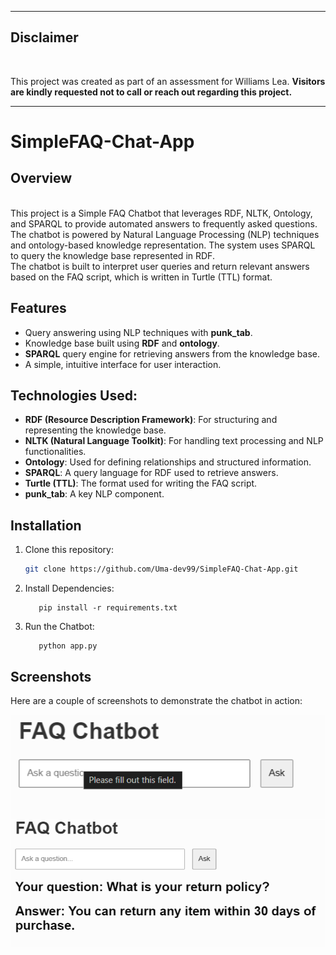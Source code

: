 <hr>

## Disclaimer
<br>

This project was created as part of an assessment for Williams Lea. **Visitors are kindly requested not to call or reach out regarding this project.**

<hr>

# SimpleFAQ-Chat-App

## Overview
<br>
This project is a Simple FAQ Chatbot that leverages RDF, NLTK, Ontology, and SPARQL to provide automated answers to frequently asked questions. The chatbot is powered by Natural Language Processing (NLP) techniques and ontology-based knowledge representation. The system uses SPARQL to query the knowledge base represented in RDF.
<br>The chatbot is built to interpret user queries and return relevant answers based on the FAQ script, which is written in Turtle (TTL) format.

## Features<br>

- Query answering using NLP techniques with **punk_tab**.
- Knowledge base built using **RDF** and **ontology**.
- **SPARQL** query engine for retrieving answers from the knowledge base.
- A simple, intuitive interface for user interaction.

## Technologies Used:<br>

- **RDF (Resource Description Framework)**: For structuring and representing the knowledge base.
- **NLTK (Natural Language Toolkit)**: For handling text processing and NLP functionalities.
- **Ontology**: Used for defining relationships and structured information.
- **SPARQL**: A query language for RDF used to retrieve answers.
- **Turtle (TTL)**: The format used for writing the FAQ script.
- **punk_tab**: A key NLP component.

## Installation

1. Clone this repository:
   ```bash
   git clone https://github.com/Uma-dev99/SimpleFAQ-Chat-App.git
   ```
2. Install Dependencies: <br>
   ```
      pip install -r requirements.txt

   ```
3. Run the Chatbot: <br>
   ```
      python app.py
   
   ```

## Screenshots

Here are a couple of screenshots to demonstrate the chatbot in action:   

![Screenshot 1](1.png)
![Screenshot 2](2.png)
   
